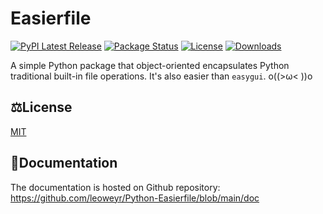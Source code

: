 # Easierfile

[![PyPI Latest Release](https://img.shields.io/pypi/v/easierfile.svg)](https://pypi.org/project/easierfile/)
[![Package Status](https://img.shields.io/pypi/status/easierfile.svg)](https://pypi.org/project/easierfile/)
[![License](https://img.shields.io/pypi/l/easierfile.svg)](https://github.com/leoweyr/Python-Easierfile/blob/main/LICENSE)
[![Downloads](https://static.pepy.tech/personalized-badge/easierfile?period=total&units=international_system&left_color=grey&right_color=green&left_text=pypi%20downloads)](https://pepy.tech/project/easierfile)

A simple Python package that object-oriented encapsulates Python traditional built-in file operations. It's also easier than `easygui`. o((>ω< ))o

## ⚖️License

[MIT](https://github.com/leoweyr/Python-Easierfile/blob/main/LICENSE)

## 📗Documentation

The documentation is hosted on Github repository: https://github.com/leoweyr/Python-Easierfile/blob/main/doc